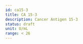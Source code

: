 ```yaml
---
id: ca15-3
title: CA 15-3
description: Cancer Antigen 15-3
status: draft
unit: U/mL
range: < 26
---
```


